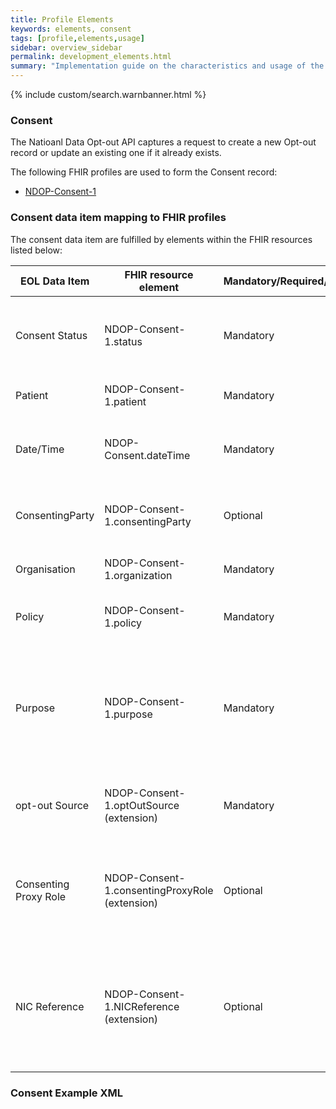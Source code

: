 ```yaml
---
title: Profile Elements
keywords: elements, consent
tags: [profile,elements,usage]
sidebar: overview_sidebar
permalink: development_elements.html
summary: "Implementation guide on the characteristics and usage of the profiles elements"
---
```

{% include custom/search.warnbanner.html %}

### Consent ###

The Natioanl Data Opt-out API captures a request to create a new Opt-out record or update an existing one if it already exists. 


The following FHIR profiles are used to form the Consent record:

- [NDOP-Consent-1](https://fhir.nhs.uk/STU3/StructureDefinition/NDOP-Consent-1)

### Consent data item mapping to FHIR profiles ###

The consent data item are fulfilled by elements within the FHIR resources listed below:

| EOL Data Item         | FHIR resource element                   			| Mandatory/Required/Optional |Notes																		  				|
|-----------------------|---------------------------------------------------|-----------------------------|---------------------------------------------------------------------------------------------|
| Consent Status        | NDOP-Consent-1.status     	          			| Mandatory                   | Active = Consent Refused, Inactive = Consent Granted.						  				|
| Patient				| NDOP-Consent-1.patient				  			| Mandatory					  | PDS reference to patient             										  				|
| Date/Time 			| NDOP-Consent.dateTime								| Mandatory					  | Date and time when consent record was created.												|
| ConsentingParty		| NDOP-Consent-1.consentingParty 				    | Optional					  | Patient who grants rights to sharing data									  				|
| Organisation			| NDOP-Consent-1.organization						| Mandatory					  | Custodian of the consent.												 	  				|
| Policy				| NDOP-Consent-1.policy					 	        | Mandatory					  | The policy that the consent covers.										      				|
| Purpose				| NDOP-Consent-1.purpose			  	  			| Mandatory					  | An indication as to what the consent permits. SNOMED-CT coded where possible. 				|
| opt-out Source	  	| NDOP-Consent-1.optOutSource (extension) 			| Mandatory    			  	  | Where the Opt-out request originated from.									  				|
| Consenting Proxy Role | NDOP-Consent-1.consentingProxyRole (extension) 	| Optional		  			  | Where the consenting party was not the patient, who was the acting proxy	  				|
| NIC Reference			| NDOP-Consent-1.NICReference (extension) 		    | Optional					  |	National Information Centre reference where this service was used to set Opt-out preference.|

### Consent Example XML ###

<script src="https://gist.github.com/IOPS-DEV/8897e287a007ba61403b1573503fc971.js"></script>

